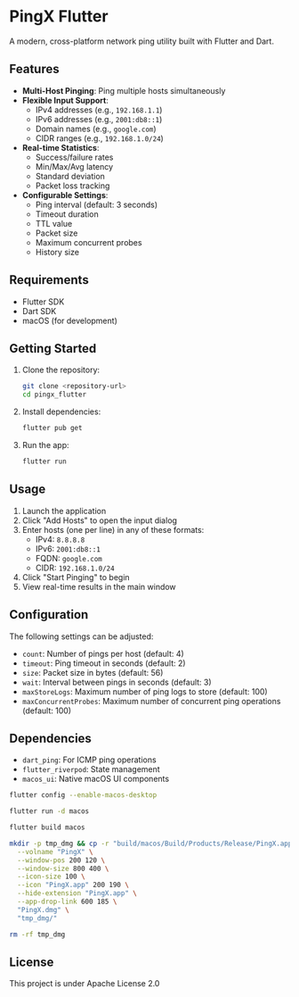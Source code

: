 # PingX Flutter

A modern, cross-platform network ping utility built with Flutter and Dart.

## Features

- **Multi-Host Pinging**: Ping multiple hosts simultaneously
- **Flexible Input Support**:
  - IPv4 addresses (e.g., `192.168.1.1`)
  - IPv6 addresses (e.g., `2001:db8::1`)
  - Domain names (e.g., `google.com`)
  - CIDR ranges (e.g., `192.168.1.0/24`)
- **Real-time Statistics**:
  - Success/failure rates
  - Min/Max/Avg latency
  - Standard deviation
  - Packet loss tracking
- **Configurable Settings**:
  - Ping interval (default: 3 seconds)
  - Timeout duration
  - TTL value
  - Packet size
  - Maximum concurrent probes
  - History size

## Requirements

- Flutter SDK
- Dart SDK
- macOS (for development)

## Getting Started

1. Clone the repository:
   ```bash
   git clone <repository-url>
   cd pingx_flutter
   ```

2. Install dependencies:
   ```bash
   flutter pub get
   ```

3. Run the app:
   ```bash
   flutter run
   ```

## Usage

1. Launch the application
2. Click "Add Hosts" to open the input dialog
3. Enter hosts (one per line) in any of these formats:
   - IPv4: `8.8.8.8`
   - IPv6: `2001:db8::1`
   - FQDN: `google.com`
   - CIDR: `192.168.1.0/24`
4. Click "Start Pinging" to begin
5. View real-time results in the main window

## Configuration

The following settings can be adjusted:

- `count`: Number of pings per host (default: 4)
- `timeout`: Ping timeout in seconds (default: 2)
- `size`: Packet size in bytes (default: 56)
- `wait`: Interval between pings in seconds (default: 3)
- `maxStoreLogs`: Maximum number of ping logs to store (default: 100)
- `maxConcurrentProbes`: Maximum number of concurrent ping operations (default: 100)

## Dependencies

- `dart_ping`: For ICMP ping operations
- `flutter_riverpod`: State management
- `macos_ui`: Native macOS UI components

```bash
flutter config --enable-macos-desktop

flutter run -d macos

flutter build macos

mkdir -p tmp_dmg && cp -r "build/macos/Build/Products/Release/PingX.app" tmp_dmg/ && create-dmg \
  --volname "PingX" \
  --window-pos 200 120 \
  --window-size 800 400 \
  --icon-size 100 \
  --icon "PingX.app" 200 190 \
  --hide-extension "PingX.app" \
  --app-drop-link 600 185 \
  "PingX.dmg" \
  "tmp_dmg/"

rm -rf tmp_dmg
```

## License

This project is under Apache License 2.0